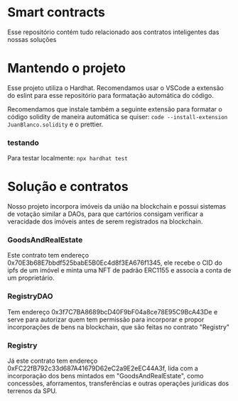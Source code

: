 # Smart contracts

Esse repositório contém tudo relacionado aos contratos inteligentes das nossas soluções

# Mantendo o projeto

Esse projeto utiliza o Hardhat. Recomendamos usar o VSCode a extensão do eslint para esse repositório para formatação automática do código.

Recomendamos que instale também a seguinte extensão para formatar o código solidity de maneira automática se quiser: `code --install-extension JuanBlanco.solidity` e o prettier.

### testando

Para testar localmente: `npx hardhat test`

# Solução e contratos

Nosso projeto incorpora imóveis da união na blockchain e possui sistemas de votação similar a DAOs, para que cartórios consigam verificar a veracidade dos imóveis antes de serem registrados na blockchain.

### GoodsAndRealEstate

Este contrato tem endereço 0x70E3b68E7bbdf525babE5B0Ec4d8f3EA676f1345, ele recebe o CID do ipfs de um imóvel e minta uma NFT de padrão ERC1155 e associa a conta de um proprietário.

### RegistryDAO

Tem endereço 0x3f7C7BA8689bcD40F9bF04a8ce78E95C9BcA43De e serve para autorizar quem tem permissão para incorporar e propor incorporações de bens na blockchain, que são feitas no contrato "Registry" 

### Registry

Já este contrato tem endereço 0xFC22fB792c33d687A41679D62eC2a9E2eEC44A3f, lida com a incorporação dos bens mintados em "GoodsAndRealEstate", como concessões, aforramentos, transferências e outras operações jurídicas dos terrenos da SPU.